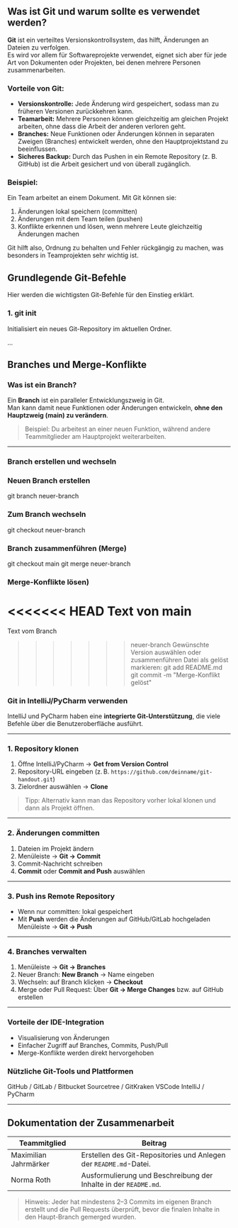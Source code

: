 ## Was ist Git und warum sollte es verwendet werden?

**Git** ist ein verteiltes Versionskontrollsystem, das hilft, Änderungen an Dateien zu verfolgen.  
Es wird vor allem für Softwareprojekte verwendet, eignet sich aber für jede Art von Dokumenten oder Projekten, bei denen mehrere Personen zusammenarbeiten.

### Vorteile von Git:

- **Versionskontrolle:** Jede Änderung wird gespeichert, sodass man zu früheren Versionen zurückkehren kann.
- **Teamarbeit:** Mehrere Personen können gleichzeitig am gleichen Projekt arbeiten, ohne dass die Arbeit der anderen verloren geht.
- **Branches:** Neue Funktionen oder Änderungen können in separaten Zweigen (Branches) entwickelt werden, ohne den Hauptprojektstand zu beeinflussen.
- **Sicheres Backup:** Durch das Pushen in ein Remote Repository (z. B. GitHub) ist die Arbeit gesichert und von überall zugänglich.

### Beispiel:
Ein Team arbeitet an einem Dokument. Mit Git können sie:

1. Änderungen lokal speichern (committen)
2. Änderungen mit dem Team teilen (pushen)
3. Konflikte erkennen und lösen, wenn mehrere Leute gleichzeitig Änderungen machen

Git hilft also, Ordnung zu behalten und Fehler rückgängig zu machen, was besonders in Teamprojekten sehr wichtig ist.

## Grundlegende Git-Befehle

Hier werden die wichtigsten Git-Befehle für den Einstieg erklärt.

### 1. git init
Initialisiert ein neues Git-Repository im aktuellen Ordner.



...


## Branches und Merge-Konflikte

### Was ist ein Branch?
Ein **Branch** ist ein paralleler Entwicklungszweig in Git.  
Man kann damit neue Funktionen oder Änderungen entwickeln, **ohne den Hauptzweig (main) zu verändern**.

> Beispiel: Du arbeitest an einer neuen Funktion, während andere Teammitglieder am Hauptprojekt weiterarbeiten.

---

### Branch erstellen und wechseln

### Neuen Branch erstellen
git branch neuer-branch
### Zum Branch wechseln
git checkout neuer-branch
### Branch zusammenführen (Merge)
git checkout main
git merge neuer-branch
### Merge-Konflikte lösen)
<<<<<<< HEAD
Text von main
=======
Text vom Branch
>>>>>>> neuer-branch
Gewünschte Version auswählen oder zusammenführen
Datei als gelöst markieren:
git add README.md
git commit -m "Merge-Konflikt gelöst"


### Git in IntelliJ/PyCharm verwenden

IntelliJ und PyCharm haben eine **integrierte Git-Unterstützung**, die viele Befehle über die Benutzeroberfläche ausführt.

---

### 1. Repository klonen
1. Öffne IntelliJ/PyCharm → **Get from Version Control**  
2. Repository-URL eingeben (z. B. `https://github.com/deinname/git-handout.git`)  
3. Zielordner auswählen → **Clone**

> Tipp: Alternativ kann man das Repository vorher lokal klonen und dann als Projekt öffnen.

---

### 2. Änderungen committen
1. Dateien im Projekt ändern  
2. Menüleiste → **Git → Commit**  
3. Commit-Nachricht schreiben  
4. **Commit** oder **Commit and Push** auswählen

---

### 3. Push ins Remote Repository
- Wenn nur committen: lokal gespeichert  
- Mit **Push** werden die Änderungen auf GitHub/GitLab hochgeladen  
  Menüleiste → **Git → Push**  

---

### 4. Branches verwalten
1. Menüleiste → **Git → Branches**  
2. Neuer Branch: **New Branch** → Name eingeben  
3. Wechseln: auf Branch klicken → **Checkout**  
4. Merge oder Pull Request: Über **Git → Merge Changes** bzw. auf GitHub erstellen

---

### Vorteile der IDE-Integration
- Visualisierung von Änderungen  
- Einfacher Zugriff auf Branches, Commits, Push/Pull  
- Merge-Konflikte werden direkt hervorgehoben

### Nützliche Git-Tools und Plattformen
  GitHub / GitLab / Bitbucket
  Sourcetree / GitKraken
  VSCode
  IntelliJ / PyCharm
  
---

## Dokumentation der Zusammenarbeit

| Teammitglied | Beitrag                                                         |
|----------|-----------------------------------------------------------------|
| Maximilian Jahrmärker| Erstellen des Git-Repositories und Anlegen der `README.md`-Datei. |
| Norma Roth | Ausformulierung und Beschreibung der Inhalte in der `README.md`. |

> Hinweis: Jeder hat mindestens 2–3 Commits im eigenen Branch erstellt und die Pull Requests überprüft, bevor die finalen Inhalte in den Haupt-Branch gemerged wurden.
